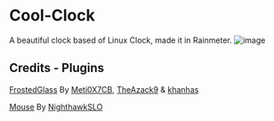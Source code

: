 # Cool-Clock
A beautiful clock based of Linux Clock, made it in Rainmeter.
![image](https://github.com/KazukiGames/Cool-Clock/assets/121910047/848592f4-2b61-4af1-a177-422feb1bc8ae)

## Credits - Plugins
[FrostedGlass](https://github.com/Meti0X7CB/FrostedGlass) By [Meti0X7CB](https://github.com/Meti0X7CB), [TheAzack9](https://github.com/TheAzack9) & [khanhas](https://github.com/khanhas)

[Mouse](https://forum.rainmeter.net/viewtopic.php?t=26030) By [NighthawkSLO](https://github.com/NighthawkSLO)
